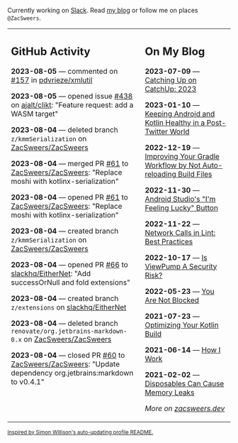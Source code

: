 Currently working on [Slack](https://slack.com/). Read [my blog](https://zacsweers.dev/) or follow me on places `@ZacSweers`.

<table><tr><td valign="top" width="60%">

## GitHub Activity
<!-- githubActivity starts -->
**2023-08-05** — commented on [#157](https://github.com/pdvrieze/xmlutil/issues/157#issuecomment-1666383655) in [pdvrieze/xmlutil](https://github.com/pdvrieze/xmlutil)

**2023-08-05** — opened issue [#438](https://github.com/ajalt/clikt/issues/438) on [ajalt/clikt](https://github.com/ajalt/clikt): "Feature request: add a WASM target"

**2023-08-04** — deleted branch `z/kmmSerialization` on [ZacSweers/ZacSweers](https://github.com/ZacSweers/ZacSweers)

**2023-08-04** — merged PR [#61](https://github.com/ZacSweers/ZacSweers/pull/61) to [ZacSweers/ZacSweers](https://github.com/ZacSweers/ZacSweers): "Replace moshi with kotlinx-serialization"

**2023-08-04** — opened PR [#61](https://github.com/ZacSweers/ZacSweers/pull/61) to [ZacSweers/ZacSweers](https://github.com/ZacSweers/ZacSweers): "Replace moshi with kotlinx-serialization"

**2023-08-04** — created branch `z/kmmSerialization` on [ZacSweers/ZacSweers](https://github.com/ZacSweers/ZacSweers)

**2023-08-04** — opened PR [#66](https://github.com/slackhq/EitherNet/pull/66) to [slackhq/EitherNet](https://github.com/slackhq/EitherNet): "Add successOrNull and fold extensions"

**2023-08-04** — created branch `z/extensions` on [slackhq/EitherNet](https://github.com/slackhq/EitherNet)

**2023-08-04** — deleted branch `renovate/org.jetbrains-markdown-0.x` on [ZacSweers/ZacSweers](https://github.com/ZacSweers/ZacSweers)

**2023-08-04** — closed PR [#60](https://github.com/ZacSweers/ZacSweers/pull/60) to [ZacSweers/ZacSweers](https://github.com/ZacSweers/ZacSweers): "Update dependency org.jetbrains:markdown to v0.4.1"
<!-- githubActivity ends -->
</td><td valign="top" width="40%">

## On My Blog
<!-- blog starts -->
**2023-07-09** — [Catching Up on CatchUp: 2023](https://www.zacsweers.dev/catching-up-on-catchup-2023/)

**2023-01-10** — [Keeping Android and Kotlin Healthy in a Post-Twitter World](https://www.zacsweers.dev/keeping-android-healthy/)

**2022-12-19** — [Improving Your Gradle Workflow by Not Auto-reloading Build Files](https://www.zacsweers.dev/improving-your-workflow-by-not-auto-reloading-build-files/)

**2022-11-30** — [Android Studio's "I'm Feeling Lucky" Button](https://www.zacsweers.dev/android-studios-im-feeling-lucky-button/)

**2022-11-22** — [Network Calls in Lint: Best Practices](https://www.zacsweers.dev/network-calls-in-lint-best-practices/)

**2022-10-17** — [Is ViewPump A Security Risk?](https://www.zacsweers.dev/is-viewpump-a-security-risk/)

**2022-05-23** — [You Are Not Blocked](https://www.zacsweers.dev/you-are-not-blocked/)

**2021-07-23** — [Optimizing Your Kotlin Build](https://www.zacsweers.dev/optimizing-your-kotlin-build/)

**2021-06-14** — [How I Work](https://www.zacsweers.dev/how-i-work/)

**2021-02-02** — [Disposables Can Cause Memory Leaks](https://www.zacsweers.dev/disposables-can-cause-memory-leaks/)
<!-- blog ends -->
_More on [zacsweers.dev](https://zacsweers.dev/)_
</td></tr></table>

<sub><a href="https://simonwillison.net/2020/Jul/10/self-updating-profile-readme/">Inspired by Simon Willison's auto-updating profile README.</a></sub>